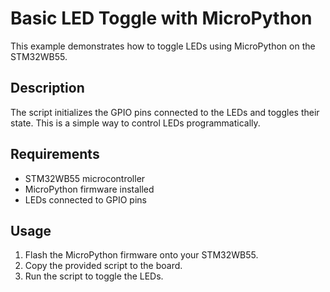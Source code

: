 # Basic LED Toggle with MicroPython

This example demonstrates how to toggle LEDs using MicroPython on the STM32WB55.

## Description

The script initializes the GPIO pins connected to the LEDs and toggles their state. This is a simple way to control LEDs programmatically.

## Requirements

- STM32WB55 microcontroller
- MicroPython firmware installed
- LEDs connected to GPIO pins

## Usage

1. Flash the MicroPython firmware onto your STM32WB55.
2. Copy the provided script to the board.
3. Run the script to toggle the LEDs.